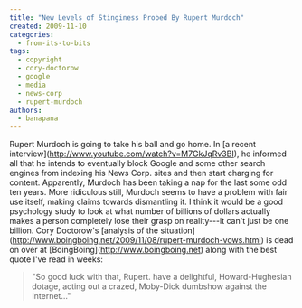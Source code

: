 ```yaml
---
title: "New Levels of Stinginess Probed By Rupert Murdoch"
created: 2009-11-10
categories: 
  - from-its-to-bits
tags: 
  - copyright
  - cory-doctorow
  - google
  - media
  - news-corp
  - rupert-murdoch
authors: 
  - banapana
---
```


Rupert Murdoch is going to take his ball and go home. In \[a recent interview\](http://www.youtube.com/watch?v=M7GkJqRv3BI), he informed all that he intends to eventually block Google and some other search engines from indexing his News Corp. sites and then start charging for content. Apparently, Murdoch has been taking a nap for the last some odd ten years. More ridiculous still, Murdoch seems to have a problem with fair use itself, making claims towards dismantling it. I think it would be a good psychology study to look at what number of billions of dollars actually makes a person completely lose their grasp on reality---it can't just be one billion. Cory Doctorow's \[analysis of the situation\](http://www.boingboing.net/2009/11/08/rupert-murdoch-vows.html) is dead on over at \[BoingBoing\](http://www.boingboing.net) along with the best quote I've read in weeks:

> "So good luck with that, Rupert. have a delightful, Howard-Hughesian dotage, acting out a crazed, Moby-Dick dumbshow against the Internet..."
